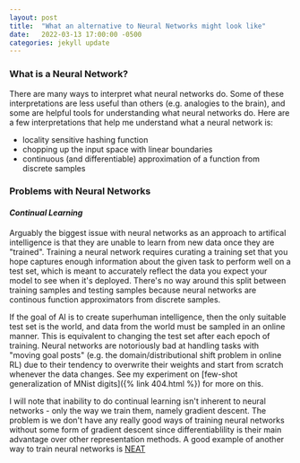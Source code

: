 ```yaml
---
layout: post
title:  "What an alternative to Neural Networks might look like"
date:   2022-03-13 17:00:00 -0500
categories: jekyll update
---
```


### **What is a Neural Network?**
There are many ways to interpret what neural networks do. Some of these interpretations are less useful than others (e.g. analogies to the brain), and some are helpful tools for understanding what neural networks do. Here are a few interpretations that help me understand what a neural network is:

 - locality sensitive hashing function
 - chopping up the input space with linear boundaries
 - continuous (and differentiable) approximation of a function from discrete samples


### **Problems with Neural Networks**
#### *Continual Learning*
Arguably the biggest issue with neural networks as an approach to artifical intelligence is that they are unable to learn from new data once they are "trained". Training a neural network requires curating a training set that you hope captures enough information about the given task to perform well on a test set, which is meant to accurately reflect the data you expect your model to see when it's deployed. There's no way around this split between training samples and testing samples because neural networks are continous function approximators from discrete samples.

If the goal of AI is to create superhuman intelligence, then the only suitable test set is the world, and data from the world must be sampled in an online manner. This is equivalent to changing the test set after each epoch of training. Neural networks are notoriously bad at handling tasks with "moving goal posts" (e.g. the domain/distributional shift problem in online RL) due to their tendency to overwrite their weights and start from scratch whenever the data changes. See my experiment on [few-shot generalization of MNist digits]({% link 404.html %}) for more on this. 

I will note that inability to do continual learning isn't inherent to neural networks - only the way we train them, namely gradient descent. The problem is we don't have any really good ways of training neural networks without some form of gradient descent since differentiablility is their main advantage over other representation methods. A good example of another way to train neural networks is [NEAT](https://en.wikipedia.org/wiki/Neuroevolution_of_augmenting_topologies)





